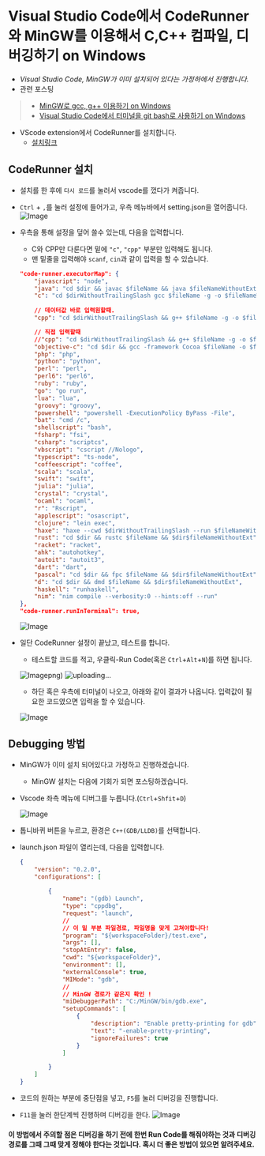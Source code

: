 # Visual Studio Code에서 CodeRunner와 MinGW를 이용해서 C,C++ 컴파일, 디버깅하기 on Windows

- *Visual Studio Code, MinGW가 이미 설치되어 있다는 가정하에서 진행합니다.*
- 관련 포스팅
> - [MinGW로 gcc, g++ 이용하기 on Windows](http://murra.tistory.com/35)
> - [Visual Studio Code에서 터미널을 git bash로 사용하기 on Windows](http://murra.tistory.com/36)



- VScode extension에서 CodeRunner를 설치합니다.
    - [설치링크](https://marketplace.visualstudio.com/items?itemName=formulahendry.code-runner)

## CodeRunner 설치
- 설치를 한 후에 `다시 로드`를 눌러서 vscode를 껐다가 켜줍니다.

- `Ctrl` + `,`를 눌러 설정에 들어가고, 우측 메뉴바에서 setting.json을 열어줍니다.
    ![Image](https://i.imgur.com/CoMllu3.png)
- 우측을 통해 설정을 덮어 쓸수 있는데, 다음을 입력합니다.
    - C와 CPP만 다룬다면 밑에 `"c"`, `"cpp"` 부분만 입력해도 됩니다.
    - 맨 밑줄을 입력해야 `scanf`, `cin`과 같이 입력을 할 수 있습니다.
    ```json
    "code-runner.executorMap": {
        "javascript": "node",
        "java": "cd $dir && javac $fileName && java $fileNameWithoutExt",
        "c": "cd $dirWithoutTrailingSlash gcc $fileName -g -o $fileNameWithoutExt && ./$fileNameWithoutExt.exe",
        
        // 데이터값 바로 입력원할때.
        "cpp": "cd $dirWithoutTrailingSlash && g++ $fileName -g -o $fileNameWithoutExt && ./$fileNameWithoutExt.exe < d.dat",

        // 직접 입력할때
        //"cpp": "cd $dirWithoutTrailingSlash && g++ $fileName -g -o $fileNameWithoutExt && ./$fileNameWithoutExt.exe",
        "objective-c": "cd $dir && gcc -framework Cocoa $fileName -o $fileNameWithoutExt && $dir$fileNameWithoutExt",
        "php": "php",
        "python": "python",
        "perl": "perl",
        "perl6": "perl6",
        "ruby": "ruby",
        "go": "go run",
        "lua": "lua",
        "groovy": "groovy",
        "powershell": "powershell -ExecutionPolicy ByPass -File",
        "bat": "cmd /c",
        "shellscript": "bash",
        "fsharp": "fsi",
        "csharp": "scriptcs",
        "vbscript": "cscript //Nologo",
        "typescript": "ts-node",
        "coffeescript": "coffee",
        "scala": "scala",
        "swift": "swift",
        "julia": "julia",
        "crystal": "crystal",
        "ocaml": "ocaml",
        "r": "Rscript",
        "applescript": "osascript",
        "clojure": "lein exec",
        "haxe": "haxe --cwd $dirWithoutTrailingSlash --run $fileNameWithoutExt",
        "rust": "cd $dir && rustc $fileName && $dir$fileNameWithoutExt",
        "racket": "racket",
        "ahk": "autohotkey",
        "autoit": "autoit3",
        "dart": "dart",
        "pascal": "cd $dir && fpc $fileName && $dir$fileNameWithoutExt",
        "d": "cd $dir && dmd $fileName && $dir$fileNameWithoutExt",
        "haskell": "runhaskell",
        "nim": "nim compile --verbosity:0 --hints:off --run"
    },
    "code-runner.runInTerminal": true,
    ```
    ![Image](https://i.imgur.com/QjO2bKU.png)

- 일단 CodeRunner 설정이 끝났고, 테스트를 합니다.
    - 테스트할 코드를 적고, 우클릭-Run Code(혹은 `Ctrl`+`Alt`+`N`)를 하면 됩니다.

    ![Image](https://i.imgur.com/jfd6aOy.png)png)    ![uploading...](http://i.imgur.com/uploading.png)

    - 하단 혹은 우측에 터미널이 나오고, 아래와 같이 결과가 나옵니다. 입력값이 필요한 코드였으면 입력을 할 수 있습니다.

    ![Image](https://i.imgur.com/vHDIKHI.png)

## Debugging 방법
- MinGW가 이미 설치 되어있다고 가정하고 진행하겠습니다.
    - MinGW 설치는 다음에 기회가 되면 포스팅하겠습니다.

- Vscode 좌측 메뉴에 디버그를 누릅니다.(`Ctrl`+`Shfit`+`D`)

    ![Image](https://i.imgur.com/GjxZu0E.png)

- 톱니바퀴 버튼을 누르고, 환경은 `C++(GDB/LLDB)`를 선택합니다.
- launch.json 파일이 열리는데, 다음을 입력합니다.
    ```json
    {
        "version": "0.2.0",
        "configurations": [
            
            {
                "name": "(gdb) Launch",
                "type": "cppdbg",
                "request": "launch",
                // 
                // 이 밑 부분 파일경로, 파일명을 맞게 고쳐야합니다!
                "program": "${workspaceFolder}/test.exe",
                "args": [],
                "stopAtEntry": false,
                "cwd": "${workspaceFolder}",
                "environment": [],
                "externalConsole": true,
                "MIMode": "gdb",
                //
                // MinGW 경로가 같은지 확인 !
                "miDebuggerPath": "C:/MinGW/bin/gdb.exe",
                "setupCommands": [
                    {
                        "description": "Enable pretty-printing for gdb",
                        "text": "-enable-pretty-printing",
                        "ignoreFailures": true
                    }
                ]

            }
        ]
    }
    ```
- 코드의 원하는 부분에 중단점을 넣고, `F5`를 눌러 디버깅을 진행합니다.
- `F11`을 눌러 한단계씩 진행하며 디버깅을 한다.
    ![Image](https://i.imgur.com/uANlCJ2.png)

#### 이 방법에서 주의할 점은 디버깅을 하기 전에 한번 Run Code를 해줘야하는 것과 디버깅 경로를 그때 그때 맞게 정해야 한다는 것입니다. 혹시 더 좋은 방법이 있으면 알려주세요.